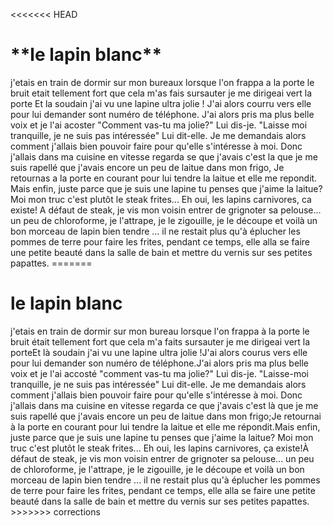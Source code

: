 <<<<<<< HEAD
<h1>**le lapin blanc**</h1>
j'etais en train de dormir sur mon bureaux lorsque l'on frappa a la porte
le bruit etait tellement fort que cela m'as fais sursauter 
je me dirigeai vert la porte
Et la soudain j'ai vu une lapine ultra jolie !
J'ai alors courru vers elle pour lui demander sont numéro de téléphone.
J'ai alors pris ma plus belle voix et je l'ai acoster
"Comment vas-tu ma jolie?" Lui dis-je.  
"Laisse moi tranquille, je ne suis pas intéressée" Lui dit-elle.  
Je me demandais alors comment j'allais bien pouvoir faire pour qu'elle s'intéresse à moi.  
Donc j'allais dans ma cuisine en vitesse regarda se que j'avais c'est la que 
je me suis rapellé que j'avais encore un peu de laitue dans mon frigo,
Je retournas a la porte en courant pour lui tendre la laitue et elle me repondit.
Mais enfin, juste parce que je suis une lapine tu penses que j'aime la laitue?  
Moi mon truc c'est plutôt le steak frites...  
Eh oui, les lapins carnivores, ca existe!
A défaut de steak, je vis mon voisin entrer de grignoter sa pelouse... un peu de chloroforme, je l'attrape, je le zigouille, je le découpe et voilà un bon morceau de lapin bien tendre ... il ne restait plus qu'à éplucher les pommes de terre pour faire les frites, pendant ce temps, elle alla se faire une petite beauté dans la salle de bain et mettre du vernis sur ses petites papattes.
=======
<h1>le lapin blanc </h1> j'etais en train de dormir sur mon bureau lorsque l'on frappa à la porte le bruit était tellement fort que cela m'a faits sursauter je me dirigeai vert la porteEt là soudain j'ai vu une lapine ultra jolie !J'ai alors courus vers elle pour lui demander son numéro de téléphone.J'ai alors pris ma plus belle voix et je l'ai accosté "comment vas-tu ma jolie?" Lui dis-je.  "Laisse-moi tranquille, je ne suis pas intéressée" Lui dit-elle.  Je me demandais alors comment j'allais bien pouvoir faire pour qu'elle s'intéresse à moi.  Donc j'allais dans ma cuisine en vitesse regarda ce que j'avais c'est là que je me suis rapellé que j'avais encore un peu de laitue dans mon frigo;Je retournai à la porte en courant pour lui tendre la laitue et elle me répondit.Mais enfin, juste parce que je suis une lapine tu penses que j'aime la laitue?  Moi mon truc c'est plutôt le steak frites...  Eh oui, les lapins carnivores, ça existe!À défaut de steak, je vis mon voisin entrer de grignoter sa pelouse... un peu de chloroforme, je l'attrape, je le zigouille, je le découpe et voilà un bon morceau de lapin bien tendre ... il ne restait plus qu'à éplucher les pommes de terre pour faire les frites, pendant ce temps, elle alla se faire une petite beauté dans la salle de bain et mettre du vernis sur ses petites papattes.
>>>>>>> corrections
